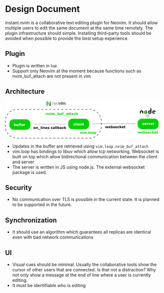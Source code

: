 Design Document
===============

instant.nvim is a collaborative text editing plugin for Neovim. It should allow multiple users to edit the same document at the same time remotely. The plugin infrastructure should simple. Installing third-party tools should be avoided when possible to provide the best setup experience.

Plugin
------

* Plugin is written in lua
* Support only Neovim at the moment because functions such as nvim_buf_attach are not present in vim

Architecture
------------

![architecture](images/architecture.png)

* Updates in the buffer are retrieved using `vim.loop.nvim_buf_attach`
* vim.loop has bindings to libuv which allow tcp networking. Websocket is built on top which allow bidirectional communication between the client and server
* The server is written in JS using node.js. The external websocket package is used.

Security
--------

* No communication over TLS is possible in the current state. It is planned to be supported in the future.

Synchronization
---------------

* It should use an algorithm which guarantees all replicas are identical even with bad network communications

UI
--

* Visual cues should be minimal. Usually the collaborative tools show the cursor of other users that are connected. Is that not a distraction? Why not only show a message at the end of line where a user is currently editing.
* It must be identifiable who is editing
